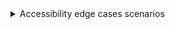 <details>
<summary>
Accessibility edge cases scenarios
</summary>

Here are some accessibility edge cases scenarios we identified and users should keep in mind while using the `Tree` components.

NVDA

1. [Single select tree - narration of grouping #15290](https://github.com/nvaccess/nvda/issues/15290)
2. [Single select tree - narration aria-selected makes verbosity with redundant "selected" #15289](https://github.com/nvaccess/nvda/issues/15289)

VoiceOver/Chromium

1. [Issue 1273540: Tree as table in Mac > VoiceOver narrates " 0 items enclosed " when user navigates to expaded treeitem](https://bugs.chromium.org/p/chromium/issues/detail?id=1273540)
2. [Issue 1273544: Tree as table in Mac > VoiceOver doesn't narrate aria-labelledby element on treeitem](https://bugs.chromium.org/p/chromium/issues/detail?id=1273544)
3. [Issue 1377818: Tree - Treeitem - Accessibility name received from content includes the aria-hidden button name](https://bugs.chromium.org/p/chromium/issues/detail?id=1377818)

VoiceOver

1. [Bug 8223307](https://office.visualstudio.com/APEX/_workitems/edit/8223307): VoiceOver doesn't narrate level of tree
2. [Bug 8223375](https://office.visualstudio.com/APEX/_workitems/edit/8223375): VoiceOver doesn't list tree/table in the rotor
   iOS
3. [Bug 8232232](https://office.visualstudio.com/APEX/_workitems/edit/8232232): iOS : VoiceOver - Select tree with checkboxes - no narration of ticket/unticked state

JAWS

1. [Treeview - JAWS doesn't narrate position for each tree item #338](https://github.com/FreedomScientific/standards-support/issues/338)
2. [JAWS doesn't narrated "toolbar" keyword in navigable treeitem with actions buttons #747
   ](https://github.com/FreedomScientific/standards-support/issues/747)

Narrator

1. [Bug 45975192](https://microsoft.visualstudio.com/OS/_workitems/edit/45975192): Single select tree - narration aria-selected makes verbosity with redundant "selected"
2. [Bug 46020629](https://microsoft.visualstudio.com/OS/_workitems/edit/46020629): Select tree with checkboxes - no narration of checked state
3. [Bug 46020726](https://microsoft.visualstudio.com/OS/_workitems/edit/46020726): Select tree with checkboxes - no able to toggle check state with space in scan mode

</details>
